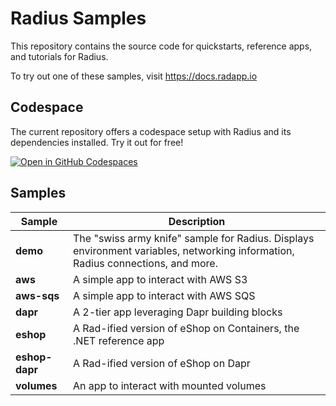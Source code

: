 # Radius Samples

This repository contains the source code for quickstarts, reference apps, and tutorials for Radius.

To try out one of these samples, visit <https://docs.radapp.io>

## Codespace

The current repository offers a codespace setup with Radius and its dependencies installed.  Try it out for free!

[![Open in GitHub Codespaces](https://github.com/codespaces/badge.svg)](https://codespaces.new/radius-project/samples)

## Samples

| Sample | Description |
|--------|-------------|
| **demo** | The "swiss army knife" sample for Radius. Displays environment variables, networking information, Radius connections, and more.
| **aws** | A simple app to interact with AWS S3
| **aws-sqs** | A simple app to interact with AWS SQS
| **dapr** | A 2-tier app leveraging Dapr building blocks
| **eshop** | A Rad-ified version of eShop on Containers, the .NET reference app
| **eshop-dapr** | A Rad-ified version of eShop on Dapr
| **volumes** | An app to interact with mounted volumes

